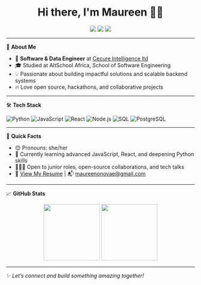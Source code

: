 <h1 align="center">Hi there, I'm Maureen 👋🏾</h1>
<p align="center">
  <a href="mailto:maureenonovae@gmail.com"><img src="https://img.shields.io/badge/Email-D14836?style=for-the-badge&logo=gmail&logoColor=white"/></a>
  <a href="https://www.linkedin.com/in/onovae/"><img src="https://img.shields.io/badge/LinkedIn-0A66C2?style=for-the-badge&logo=linkedin&logoColor=white"/></a>
  <a href="https://altschoolafrica.com/schools/engineering"><img src="https://img.shields.io/badge/AltSchool%20Africa-6773E5?style=for-the-badge"/></a>
</p>

---

🌟 **About Me**

- 🏢 **Software & Data Engineer** at [Cecure Intelligence ltd](https://www.cecureintell.com)
- 🎓 Studied at AltSchool Africa, School of Software Engineering 
- 💡 Passionate about building impactful solutions and scalable backend systems
- 🔥 Love open source, hackathons, and collaborative projects

---

🛠️ **Tech Stack**

![Python](https://img.shields.io/badge/-Python-3776AB?style=flat-square&logo=python&logoColor=white)
![JavaScript](https://img.shields.io/badge/-JavaScript-F7DF1E?style=flat-square&logo=javascript&logoColor=black)
![React](https://img.shields.io/badge/-React-61DAFB?style=flat-square&logo=react&logoColor=black)
![Node.js](https://img.shields.io/badge/-Node.js-339933?style=flat-square&logo=node.js&logoColor=white)
![SQL](https://img.shields.io/badge/-SQL-4479A1?style=flat-square&logo=postgresql&logoColor=white)
![PostgreSQL](https://img.shields.io/badge/-PostgreSQL-336791?style=flat-square&logo=postgresql&logoColor=white)

---

🚀 **Quick Facts**

- 😊 Pronouns: she/her
- 🌱 Currently learning advanced JavaScript, React, and deepening Python skills
- 👩🏾‍💻 Open to junior roles, open-source collaborations, and tech talks
- 📄 [View My Resume](maureenonovae.cv/dev) | 📬 maureenonovae@gmail.com

---

📈 **GitHub Stats**

<p align="center">
  <img src="https://github-readme-stats.vercel.app/api?username=Onovae&show_icons=true&theme=radical&hide_border=true" height="150"/>
  <img src="https://github-readme-stats.vercel.app/api/top-langs/?username=Onovae&layout=compact&theme=radical&hide_border=true" height="150"/>
</p>

---

✨ *Let’s connect and build something amazing together!*
